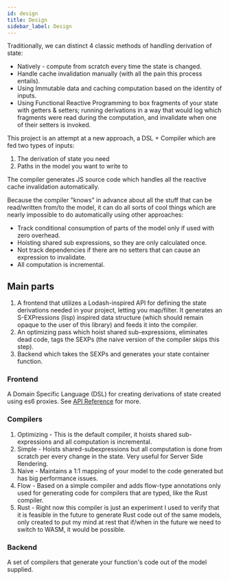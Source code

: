 ```yaml
---
id: design
title: Design
sidebar_label: Design
---
```


Traditionally, we can distinct 4 classic methods of handling derivation of state:

- Natively - compute from scratch every time the state is changed.
- Handle cache invalidation manually (with all the pain this process entails).
- Using Immutable data and caching computation based on the identity of inputs.
- Using Functional Reactive Programming to box fragments of your state with getters & setters; running derivations in a way that would log which fragments were read during the computation, and invalidate when one of their setters is invoked.

This project is an attempt at a new approach, a DSL + Compiler which are fed two types of inputs:

1.  The derivation of state you need
2.  Paths in the model you want to write to

The compiler generates JS source code which handles all the reactive cache invalidation automatically.

Because the compiler "knows" in advance about all the stuff that can be read/written from/to the model, it can do all sorts of cool things which are nearly impossible to do automatically using other approaches:

- Track conditional consumption of parts of the model only if used with zero overhead.
- Hoisting shared sub expressions, so they are only calculated once.
- Not track dependencies if there are no setters that can cause an expression to invalidate.
- All computation is incremental.

## Main parts

1.  A frontend that utilizes a Lodash-inspired API for defining the state derivations needed in your project, letting you map/filter. It generates an S-EXPressions (lisp) inspired data structure (which should remain opaque to the user of this library) and feeds it into the compiler.
2.  An optimizing pass which hoist shared sub-expressions, eliminates dead code, tags the SEXPs (the naive version of the compiler skips this step).
3.  Backend which takes the SEXPs and generates your state container function.

### Frontend
A Domain Specific Language (DSL) for creating derivations of state created using es6 proxies. See [API Reference](https://carmi.js.org/docs/api/api.html) for more.

### Compilers
1.  Optimizing - This is the default compiler, it hoists shared sub-expressions and all computation is incremental.
2.  Simple - Hoists shared-subexpressions but all computation is done from scratch per every change in the state. Very useful for Server Side Rendering.
3.  Naive - Maintains a 1:1 mapping of your model to the code generated but has big performance issues.
4.  Flow - Based on a simple compiler and adds flow-type annotations only used for generating code for compilers that are typed, like the Rust compiler.
5.  Rust - Right now this compiler is just an experiment I used to verify that it is feasible in the future to generate Rust code out of the same models, only created to put my mind at rest that if/when in the future we need to switch to WASM, it would be possible.

### Backend
A set of compilers that generate your function's code out of the model supplied.
